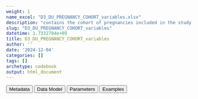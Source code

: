 ```yaml
---
weight: 1
name_excel: "D3_DU_PREGNANCY_COHORT_variables.xlsx"
description: "contains the cohort of pregnancies included in the study, including both those with MS and those without MS, as decsribed in section 4.1 of DP3_SAP_DU_MS_V2.2"
slug: "D3_DU_PREGNANCY_COHORT_variables"
datetime: 1.7332704e+09
title: D3_DU_PREGNANCY_COHORT_variables
author: ''
date: '2024-12-04'
categories: []
tags: []
archetype: codebook
output: html_document
---
```


<script src="/rmarkdown-libs/core-js/shim.min.js"></script>
<script src="/rmarkdown-libs/react/react.min.js"></script>
<script src="/rmarkdown-libs/react/react-dom.min.js"></script>
<script src="/rmarkdown-libs/reactwidget/react-tools.js"></script>
<script src="/rmarkdown-libs/htmlwidgets/htmlwidgets.js"></script>
<link href="/rmarkdown-libs/reactable/reactable.css" rel="stylesheet" />
<script src="/rmarkdown-libs/reactable-binding/reactable.js"></script>
<div class="tab">
<button class="tablinks" onclick="openCity(event, &#39;Metadata&#39;)" id="defaultOpen">Metadata</button>
<button class="tablinks" onclick="openCity(event, &#39;Data Model&#39;)">Data Model</button>
<button class="tablinks" onclick="openCity(event, &#39;Parameters&#39;)">Parameters</button>
<button class="tablinks" onclick="openCity(event, &#39;Examples&#39;)">Examples</button>
</div>
<div id="Metadata" class="tabcontent">
<div id="htmlwidget-1" class="reactable html-widget" style="width:auto;height:600px;"></div>
<script type="application/json" data-for="htmlwidget-1">{"x":{"tag":{"name":"Reactable","attribs":{"data":{"medatata_name":["Name of the dataset","Content of the dataset","Unit of observation","Dataset where the list of UoOs is fully listed and with 1 record per UoO","How many observations per UoO","Variables capturing the UoO","Primary key","Parameters",null,null,null,null,null,null,null,null,null,null,null,null],"metadata_content":["D3_DU_PREGNANCY-COHORT_variables","contains the cohort of pregnancies included in the study, including both those with MS and those without MS, as decsribed in section 4.1 of DP3_SAP_DU_MS_V2.2","a pregnancy","D4_DU_PREGNANCY-COHORT","1","pregnancy_id","pregnancy_id",null,null,null,null,null,null,null,null,null,null,null,null,null]},"columns":[{"id":"medatata_name","name":"medatata_name","type":"character"},{"id":"metadata_content","name":"metadata_content","type":"character"}],"sortable":false,"searchable":true,"pagination":false,"highlight":true,"bordered":true,"striped":true,"style":{"maxWidth":1800},"height":"600px","dataKey":"d77a056e0370aaffcca66c693a5579e7"},"children":[]},"class":"reactR_markup"},"evals":[],"jsHooks":[]}</script>
</div>
<div id="Data Model" class="tabcontent">
<div id="htmlwidget-2" class="reactable html-widget" style="width:auto;height:600px;"></div>
<script type="application/json" data-for="htmlwidget-2">{"x":{"tag":{"name":"Reactable","attribs":{"data":{"VarName":["pregnancy_id","person_id","entry_spell_category","birth_date","pregnancy_start_date","pregnancy_end_date","type_of_pregnancy_end","cohort_entry_date","cohort_exit_date","DU_pregnancy_study_entry_date","DU_pregnancy_study_exit_date","date_MS","has_MS_ever","pregnancy_with_MS_detail","pregnancy_with_MS","number_of_pregnancies_in_the_study","number_of_pregnancies_with_MS_in_the_study","has_previous_pregnancy","time_since_previous_pregnancy","categories_time_since_previous_pregnancy"],"Description":["unique pregnancy identifier","unique person identifier","date when the person starts to be observed in the data source",null,"best estimate of the date of pregnancy start","best estimate of the date of pregnancy end","Type of pregnancy end","entry in the SAP1 study of pregnant person","exit from the SAP1 study","Date when the person enters the period related to the pregnancy","Date when the person exits the period related to the pregnancy","date when MS is diagnosed","Whether woman has MS ever during the study period","description of relatioship between pregnancy and MS_date","Whether woman has MS during this pregnancy","number of pregnancies between cohort_entry_date and cohort_exit_date","number of pregnancies with pregnancy_with_MS == 1","whether this pregnancy has a previous pregnancy of the same person in the study","interval in months between the previous pregnancy and this one","categories of interval between the previous pregnancy and this one"],"Format":[null,"character","date",null,"date","date","character",null,null,"date","date",null,"binary",null,"binary","int","int","binary","int","categorical"],"Vocabulary":[null,null,null,null,null,null,null,null,null,null,null,null,"1 = date_MS is non missing\r\n0 = otherwise","long after pregnancy = MS diagnosed after DU_pregnancy_study_exit_date\r\nright after pregnancy = MS diagnosed between pregnancy_end_date and DU_pregnancy_study_exit_date\r\nduring pregnancy = MS diagnosed between pregnancy_start_date and pregnancy_end_date\r\nright before pregnancy = MS diagnosed between 3 months before pregnancy and pregnancy_start_date\r\nrecently before pregnancy = MS diagnosed between DU_pregnancy_study_entry_date and 3 months before pregnancy \r\nlong before pregnancy = MS diagnosed before DU_pregnancy_study_entry_date\r\n","1 = pregnancy with MS\r\n0 = otherwise",null,null,null,null,"5 = More than 15 months\r\n4 = Between 12 and 15 months\r\n3 = Between 6 and 12 months \r\n2 = Between 3 and 6 months\r\n1 = Less than 3 months"],"Parameters":[null,null,null,null,null,null,null,null,null,null,null,null,null,null,null,null,null,null,null,null],"Notes and examples":[null,null,null,null,null,null,null,null,null,null,null,"this is missing for all pregnancies where the linkage with D4_DU_MS-COHORT fails",null,"See Figure 3 of the SAP. This is missing if has_MS_ever!= 1",null,null,"this is missing if has_MS_ever == 0, and 0 if has_MS_ever == 1 but there are no pregnancies with pregnancy_with_MS == 1",null,"missing if has_previous_pregnancy != 1","missing if has_previous_pregnancy != 1"],"Source tables and variables":[null,null,"D3_DU_selection_criteria_from_pregnancies_to_DU_PREGNANCY-COHORT","D3_DU_selection_criteria_from_pregnancies_to_DU_PREGNANCY-COHORT","D3_DU_selection_criteria_from_pregnancies_to_DU_PREGNANCY-COHORT","D3_DU_selection_criteria_from_pregnancies_to_DU_PREGNANCY-COHORT","D3_DU_selection_criteria_from_pregnancies_to_DU_PREGNANCY-COHORT","D3_DU_selection_criteria_from_pregnancies_to_DU_PREGNANCY-COHORT","D3_DU_selection_criteria_from_pregnancies_to_DU_PREGNANCY-COHORT","D3_DU_selection_criteria_from_pregnancies_to_DU_PREGNANCY-COHORT","D3_DU_selection_criteria_from_pregnancies_to_DU_PREGNANCY-COHORT","D4_DU_MS-COHORT",null,null,null,null,null,null,null,null],"Retrieved":["yes","yes","yes","yes","yes","yes","yes","yes","yes","yes","yes","yes",null,null,null,null,null,null,null,null],"Calculated":[null,null,null,null,null,null,null,null,null,null,null,null,"yes","yes","yes","yes","yes","yes","yes","yes"],"Algorithm_id":[null,null,null,null,null,null,null,null,null,null,null,null,null,null,null,null,null,null,null,null],"Rule":[null,null,null,null,null,null,null,null,null,null,null,null,"is non-missing","this needs to be adapted a bit across data sources??","in DS with complete data (SAIL, FERRARA and UOSL) this variable is 1 if\r\npregnancy_with_MS_detail == long before  pregnancy\r\n\r\nin THL, Fisabio and EFEMERIS this variable is 1 if\r\npregnancy_with_MS_detail == long before  pregnancy | pregnancy_with_MS_detail == right before  pregnancy |  pregnancy_with_MS_detail == recently before  pregnancy |pregnancy_with_MS_detail == during  pregnancy\r\n\r\n",null,null,null,"ceiling(pregnancy_start_date - pregnancy_end_date[previous pregnancy of the same person] / 30.4)","categorise time_since_previous_pregnancy\r\n(a,b]"]},"columns":[{"id":"VarName","name":"VarName","type":"character"},{"id":"Description","name":"Description","type":"character"},{"id":"Format","name":"Format","type":"character"},{"id":"Vocabulary","name":"Vocabulary","type":"character"},{"id":"Parameters","name":"Parameters","type":"logical"},{"id":"Notes and examples","name":"Notes and examples","type":"character"},{"id":"Source tables and variables","name":"Source tables and variables","type":"character"},{"id":"Retrieved","name":"Retrieved","type":"character"},{"id":"Calculated","name":"Calculated","type":"character"},{"id":"Algorithm_id","name":"Algorithm_id","type":"logical"},{"id":"Rule","name":"Rule","type":"character"}],"sortable":false,"searchable":true,"pagination":false,"highlight":true,"bordered":true,"striped":true,"style":{"maxWidth":1800},"height":"600px","dataKey":"82d64cc6bded4720dce9cab69c78faa9"},"children":[]},"class":"reactR_markup"},"evals":[],"jsHooks":[]}</script>
</div>
<div id="Parameters" class="tabcontent">
<div id="htmlwidget-3" class="reactable html-widget" style="width:auto;height:600px;"></div>
<script type="application/json" data-for="htmlwidget-3">{"x":{"tag":{"name":"Reactable","attribs":{"data":{"parameter in the variable name":[null,null,null,null,null,null,null,null,null,null,null,null,null,null,null,null,null,null,null,null],"values":[null,null,null,null,null,null,null,null,null,null,null,null,null,null,null,null,null,null,null,null],"name of macro":[null,null,null,null,null,null,null,null,null,null,null,null,null,null,null,null,null,null,null,null]},"columns":[{"id":"parameter in the variable name","name":"parameter in the variable name","type":"logical"},{"id":"values","name":"values","type":"logical"},{"id":"name of macro","name":"name of macro","type":"logical"}],"sortable":false,"searchable":true,"pagination":false,"highlight":true,"bordered":true,"striped":true,"style":{"maxWidth":1800},"height":"600px","dataKey":"f545894952d01490ab535e7af1d88bc2"},"children":[]},"class":"reactR_markup"},"evals":[],"jsHooks":[]}</script>
</div>
<div id="Examples" class="tabcontent">
<div id="htmlwidget-4" class="reactable html-widget" style="width:auto;height:600px;"></div>
<script type="application/json" data-for="htmlwidget-4">{"x":{"tag":{"name":"Reactable","attribs":{"data":{"test":[null,null,null,null,null,null,null,null,null,null,null,null,null,null,null,null,null,null,null,null]},"columns":[{"id":"test","name":"test","type":"logical"}],"sortable":false,"searchable":true,"pagination":false,"highlight":true,"bordered":true,"striped":true,"style":{"maxWidth":1800},"height":"600px","dataKey":"5bf07ee70625a8059f774509709578a7"},"children":[]},"class":"reactR_markup"},"evals":[],"jsHooks":[]}</script>
</div>
